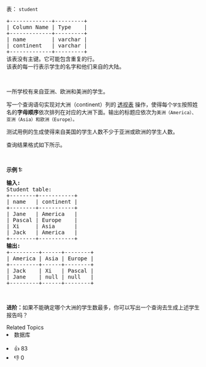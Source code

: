 <p>表：&nbsp;<code>student</code>&nbsp;</p>

<pre>
+-------------+---------+
| Column Name | Type    |
+-------------+---------+
| name        | varchar |
| continent   | varchar |
+-------------+---------+
该表没有主键。它可能包含重复的行。
该表的每一行表示学生的名字和他们来自的大陆。
</pre>

<p>&nbsp;</p>

<p>一所学校有来自亚洲、欧洲和美洲的学生。</p>

<p>写一个查询语句实现对大洲（continent）列的&nbsp;<a href="https://zh.wikipedia.org/wiki/%E9%80%8F%E8%A7%86%E8%A1%A8" target="_blank">透视表</a> 操作，使得每个<code>学生</code>按照姓名的<strong>字母顺序</strong>依次排列在对应的大洲下面。输出的标题应依次为<code>美洲（America）、亚洲（Asia）和欧洲（Europe）。</code></p>

<p>测试用例的生成使得来自美国的学生人数不少于亚洲或欧洲的学生人数。</p>

<p>查询结果格式如下所示。</p>

<p>&nbsp;</p>

<p><strong>示例 1:</strong></p>

<pre>
<strong>输入:</strong> 
Student table:
+--------+-----------+
| name   | continent |
+--------+-----------+
| Jane   | America   |
| Pascal | Europe    |
| Xi     | Asia      |
| Jack   | America   |
+--------+-----------+
<strong>输出:</strong> 
+---------+------+--------+
| America | Asia | Europe |
+---------+------+--------+
| Jack    | Xi   | Pascal |
| Jane    | null | null   |
+---------+------+--------+</pre>

<p>&nbsp;</p>

<p><strong>进阶：</strong>如果不能确定哪个大洲的学生数最多，你可以写出一个查询去生成上述学生报告吗？</p>

<div><div>Related Topics</div><div><li>数据库</li></div></div><br><div><li>👍 83</li><li>👎 0</li></div>